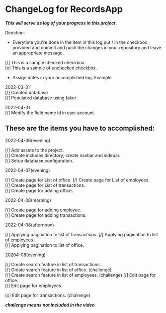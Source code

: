 # ChangeLog for RecordsApp

***This will serve as log of your progress in this project.***

Direction:
- Everytime you're done in the item in this log put / in the checkbox provided and commit and push the changes in your repository and leave an appropriate message.

[/] This is a sample checked checkbox.  
[x] This is a sample of unchecked checkbox.

- Assign dates in your accomplished log. Example

2022-03-31  
[/] Created database  
[/] Populated database using faker  

2022-04-01  
[/] Modify the field name id in user account  

## These are the items you have to accomplished:  
2022-04-06(evening)

[/] Add assets to the project.  
[/] Create includes directory; create navbar and sidebar.  
[/] Setup database configuration.  



2022-04-07(evening)

[/] Create page for List of office.
[/] Create page for List of employees.  
[/] Create page for List of transactions.  
[/] Create page for adding office.  

2022-04-08(morning)

[/] Create page for adding employee.  
[/] Create page for adding transactions. 

2022-04-08(afternoon)

[/] Applying pagination to list of transactions. 
[/] Applying pagination to list of employees.  
[/] Applying pagination to list of office.

20204-08(evening)

[/] Create search feature in list of transactions.  
[/] Create search feature in list of office. (challenge)  
[/] Create search feature in list of employees. (challenge) 
[/] Edit page for office.  
[/] Edit page for employees.  


[x] Edit page for transactions. (challenge)

***challenge means not included in the video***
